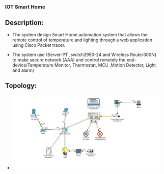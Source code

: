 ### IOT Smart Home

## Description:

- The system design Smart Home automation system that allows the remote control of temperature and lighting through a web application using Cisco Packet tracer.
 
- The system use (Server-PT ,switch2950-24 and Wireless Router300N) to make secure network (AAA) and control remotely the end-device(Temperature Monitor, Thermostat, MCU ,Motion Detector, Light and alarm)

## Topology:

- ![](project_photo/1.jpg)



